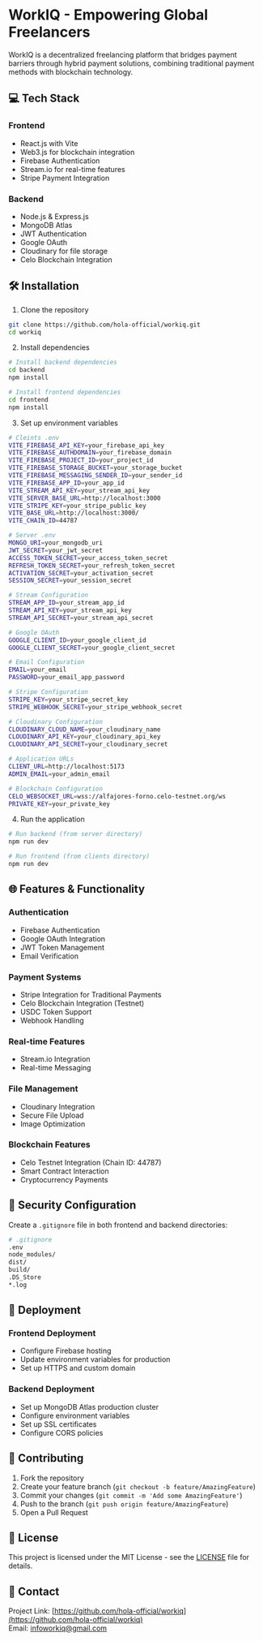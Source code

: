 # WorkIQ - Empowering Global Freelancers

WorkIQ is a decentralized freelancing platform that bridges payment barriers through hybrid payment solutions, combining traditional payment methods with blockchain technology.

## 💻 Tech Stack

### Frontend
- React.js with Vite
- Web3.js for blockchain integration
- Firebase Authentication
- Stream.io for real-time features
- Stripe Payment Integration

### Backend
- Node.js & Express.js
- MongoDB Atlas
- JWT Authentication
- Google OAuth
- Cloudinary for file storage
- Celo Blockchain Integration

## 🛠️ Installation

1. Clone the repository
```bash
git clone https://github.com/hola-official/workiq.git
cd workiq
```

2. Install dependencies
```bash
# Install backend dependencies
cd backend
npm install

# Install frontend dependencies
cd frontend
npm install
```

3. Set up environment variables

```bash
# Cleints .env
VITE_FIREBASE_API_KEY=your_firebase_api_key
VITE_FIREBASE_AUTHDOMAIN=your_firebase_domain
VITE_FIREBASE_PROJECT_ID=your_project_id
VITE_FIREBASE_STORAGE_BUCKET=your_storage_bucket
VITE_FIREBASE_MESSAGING_SENDER_ID=your_sender_id
VITE_FIREBASE_APP_ID=your_app_id
VITE_STREAM_API_KEY=your_stream_api_key
VITE_SERVER_BASE_URL=http://localhost:3000
VITE_STRIPE_KEY=your_stripe_public_key
VITE_BASE_URL=http://localhost:3000/
VITE_CHAIN_ID=44787

# Server .env
MONGO_URI=your_mongodb_uri
JWT_SECRET=your_jwt_secret
ACCESS_TOKEN_SECRET=your_access_token_secret
REFRESH_TOKEN_SECRET=your_refresh_token_secret
ACTIVATION_SECRET=your_activation_secret
SESSION_SECRET=your_session_secret

# Stream Configuration
STREAM_APP_ID=your_stream_app_id
STREAM_API_KEY=your_stream_api_key
STREAM_API_SECRET=your_stream_api_secret

# Google OAuth
GOOGLE_CLIENT_ID=your_google_client_id
GOOGLE_CLIENT_SECRET=your_google_client_secret

# Email Configuration
EMAIL=your_email
PASSWORD=your_email_app_password

# Stripe Configuration
STRIPE_KEY=your_stripe_secret_key
STRIPE_WEBHOOK_SECRET=your_stripe_webhook_secret

# Cloudinary Configuration
CLOUDINARY_CLOUD_NAME=your_cloudinary_name
CLOUDINARY_API_KEY=your_cloudinary_api_key
CLOUDINARY_API_SECRET=your_cloudinary_secret

# Application URLs
CLIENT_URL=http://localhost:5173
ADMIN_EMAIL=your_admin_email

# Blockchain Configuration
CELO_WEBSOCKET_URL=wss://alfajores-forno.celo-testnet.org/ws
PRIVATE_KEY=your_private_key
```

4. Run the application
```bash
# Run backend (from server directory)
npm run dev

# Run frontend (from clients directory)
npm run dev
```

## 🌐 Features & Functionality

### Authentication
- Firebase Authentication
- Google OAuth Integration
- JWT Token Management
- Email Verification

### Payment Systems
- Stripe Integration for Traditional Payments
- Celo Blockchain Integration (Testnet)
- USDC Token Support
- Webhook Handling

### Real-time Features
- Stream.io Integration
- Real-time Messaging

### File Management
- Cloudinary Integration
- Secure File Upload
- Image Optimization

### Blockchain Features
- Celo Testnet Integration (Chain ID: 44787)
- Smart Contract Interaction
- Cryptocurrency Payments

## 🔐 Security Configuration

Create a `.gitignore` file in both frontend and backend directories:

```bash
# .gitignore
.env
node_modules/
dist/
build/
.DS_Store
*.log
```

## 🚀 Deployment

### Frontend Deployment
- Configure Firebase hosting
- Update environment variables for production
- Set up HTTPS and custom domain

### Backend Deployment
- Set up MongoDB Atlas production cluster
- Configure environment variables
- Set up SSL certificates
- Configure CORS policies

## 🤝 Contributing

1. Fork the repository
2. Create your feature branch (`git checkout -b feature/AmazingFeature`)
3. Commit your changes (`git commit -m 'Add some AmazingFeature'`)
4. Push to the branch (`git push origin feature/AmazingFeature`)
5. Open a Pull Request

## 📝 License

This project is licensed under the MIT License - see the [LICENSE](LICENSE) file for details.

## 📧 Contact

Project Link: [https://github.com/hola-official/workiq](https://github.com/hola-official/workiq)  
Email: [infoworkiq@gmail.com](mailto:infoworkiq@gmail.com)
